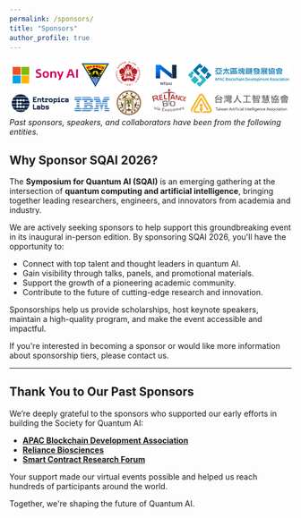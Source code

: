 ```yaml
---
permalink: /sponsors/
title: "Sponsors"
author_profile: true
---
```


![Past Collaborators](/images/collaborators.png)
*Past sponsors, speakers, and collaborators have been from the following entities.*

## Why Sponsor SQAI 2026?

The **Symposium for Quantum AI (SQAI)** is an emerging gathering at the intersection of **quantum computing and artificial intelligence**, bringing together leading researchers, engineers, and innovators from academia and industry.

We are actively seeking sponsors to help support this groundbreaking event in its inaugural in-person edition. By sponsoring SQAI 2026, you'll have the opportunity to:

- Connect with top talent and thought leaders in quantum AI.
- Gain visibility through talks, panels, and promotional materials.
- Support the growth of a pioneering academic community.
- Contribute to the future of cutting-edge research and innovation.

Sponsorships help us provide scholarships, host keynote speakers, maintain a high-quality program, and make the event accessible and impactful.

If you're interested in becoming a sponsor or would like more information about sponsorship tiers, please contact us.

---

## Thank You to Our Past Sponsors

We’re deeply grateful to the sponsors who supported our early efforts in building the Society for Quantum AI:

- [**APAC Blockchain Development Association**](https://apbcd.org/)
- [**Reliance Biosciences**](https://reliance-bio.com/en/)
- [**Smart Contract Research Forum**](https://x.com/scrforum)

Your support made our virtual events possible and helped us reach hundreds of participants around the world.

Together, we're shaping the future of Quantum AI.